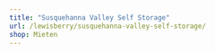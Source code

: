 ```yaml
---
title: "Susquehanna Valley Self Storage"
url: /lewisberry/susquehanna-valley-self-storage/
shop: Mieten
---
```

